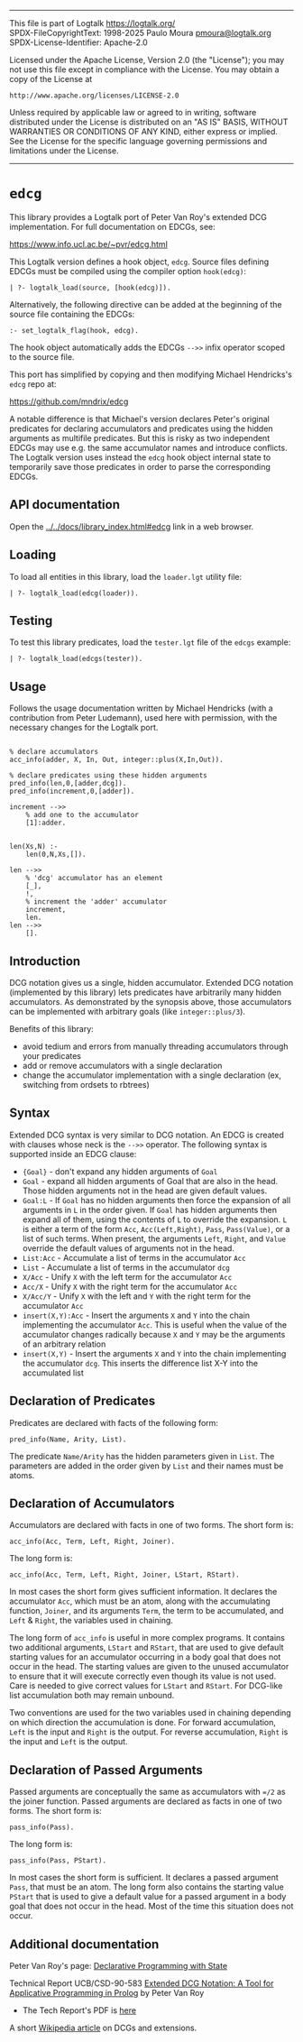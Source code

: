 ________________________________________________________________________

This file is part of Logtalk <https://logtalk.org/>  
SPDX-FileCopyrightText: 1998-2025 Paulo Moura <pmoura@logtalk.org>  
SPDX-License-Identifier: Apache-2.0

Licensed under the Apache License, Version 2.0 (the "License");
you may not use this file except in compliance with the License.
You may obtain a copy of the License at

    http://www.apache.org/licenses/LICENSE-2.0

Unless required by applicable law or agreed to in writing, software
distributed under the License is distributed on an "AS IS" BASIS,
WITHOUT WARRANTIES OR CONDITIONS OF ANY KIND, either express or implied.
See the License for the specific language governing permissions and
limitations under the License.
________________________________________________________________________


`edcg`
======

This library provides a Logtalk port of Peter Van Roy's extended DCG
implementation. For full documentation on EDCGs, see:

https://www.info.ucl.ac.be/~pvr/edcg.html

This Logtalk version defines a hook object, `edcg`. Source files defining
EDCGs must be compiled using the compiler option `hook(edcg)`:

	| ?- logtalk_load(source, [hook(edcg)]).

Alternatively, the following directive can be added at the beginning of the
source file containing the EDCGs:

	:- set_logtalk_flag(hook, edcg).

The hook object automatically adds the EDCGs `-->>` infix operator scoped
to the source file.

This port has simplified by copying and then modifying Michael Hendricks's
`edcg` repo at:

https://github.com/mndrix/edcg

A notable difference is that Michael's version declares Peter's original
predicates for declaring accumulators and predicates using the hidden
arguments as multifile predicates. But this is risky as two independent
EDCGs may use e.g. the same accumulator names and introduce conflicts.
The Logtalk version uses instead the `edcg` hook object internal state
to temporarily save those predicates in order to parse the corresponding
EDCGs.


API documentation
-----------------

Open the [../../docs/library_index.html#edcg](../../docs/library_index.html#edcg)
link in a web browser.


Loading
-------

To load all entities in this library, load the `loader.lgt` utility file:

	| ?- logtalk_load(edcg(loader)).


Testing
-------

To test this library predicates, load the `tester.lgt` file of the `edcgs`
example:

	| ?- logtalk_load(edcgs(tester)).


Usage
-----

Follows the usage documentation written by Michael Hendricks (with a
contribution from Peter Ludemann), used here with permission, with the
necessary changes for the Logtalk port.

```logtalk

% declare accumulators
acc_info(adder, X, In, Out, integer::plus(X,In,Out)).

% declare predicates using these hidden arguments
pred_info(len,0,[adder,dcg]).
pred_info(increment,0,[adder]).

increment -->>
    % add one to the accumulator
    [1]:adder.


len(Xs,N) :-
    len(0,N,Xs,[]).

len -->>
    % 'dcg' accumulator has an element
    [_],
    !,
	% increment the 'adder' accumulator
    increment,
    len.
len -->>
    [].
```

Introduction
------------

DCG notation gives us a single, hidden accumulator.  Extended DCG notation (implemented by this library) lets predicates have arbitrarily many hidden accumulators. As demonstrated by the synopsis above, those accumulators can be implemented with arbitrary goals (like `integer::plus/3`).

Benefits of this library:

  * avoid tedium and errors from manually threading accumulators through your predicates
  * add or remove accumulators with a single declaration
  * change the accumulator implementation with a single declaration (ex, switching from ordsets to rbtrees)

Syntax
------

Extended DCG syntax is very similar to DCG notation.  An EDCG is created with clauses whose neck is the `-->>` operator.  The following syntax is supported inside an EDCG clause:

  * `{Goal}` - don't expand any hidden arguments of `Goal`
  * `Goal` - expand all hidden arguments of Goal that are also in the head. Those hidden arguments not in the head are given default values.
  * `Goal:L` - If `Goal` has no hidden arguments then force the expansion of all arguments in `L` in the order given. If `Goal` has hidden arguments then expand all of them, using the contents of `L` to override the expansion. `L` is either a term of the form `Acc`, `Acc(Left,Right)`, `Pass`, `Pass(Value)`, or a list of such terms. When present, the arguments `Left`, `Right`, and `Value` override the default values of arguments not in the head.
  * `List:Acc` - Accumulate a list of terms in the accumulator `Acc`
  * `List` - Accumulate a list of terms in the accumulator `dcg`
  * `X/Acc` - Unify `X` with the left term for the accumulator `Acc`
  * `Acc/X` - Unify `X` with the right term for the accumulator `Acc`
  * `X/Acc/Y` - Unify `X` with the left and `Y` with the right term for the accumulator `Acc`
  * `insert(X,Y):Acc` - Insert the arguments `X` and `Y` into the chain implementing the accumulator `Acc`. This is useful when the value of the accumulator changes radically because `X` and `Y` may be the arguments of an arbitrary relation
  * `insert(X,Y)` - Insert the arguments `X` and `Y` into the chain implementing the accumulator `dcg`. This inserts the difference list X-Y into the accumulated list

Declaration of Predicates
-------------------------

Predicates are declared with facts of the following form:

```logtalk
pred_info(Name, Arity, List).
```

The predicate `Name/Arity` has the hidden parameters given in `List`. The parameters are added in the order given by `List` and their names must be atoms.

Declaration of Accumulators
---------------------------

Accumulators are declared with facts in one of two forms. The short form is:

```logtalk
acc_info(Acc, Term, Left, Right, Joiner).
```

The long form is:

```logtalk
acc_info(Acc, Term, Left, Right, Joiner, LStart, RStart).
```

In most cases the short form gives sufficient information. It declares the accumulator `Acc`, which must be an atom, along with the accumulating function, `Joiner`, and its arguments `Term`, the term to be accumulated, and `Left` & `Right`, the variables used in chaining.

The long form of `acc_info` is useful in more complex programs. It contains two additional arguments, `LStart` and `RStart`, that are used to give default starting values for an accumulator occurring in a body goal that does not occur in the head. The starting values are given to the unused accumulator to ensure that it will execute correctly even though its value is not used. Care is needed to give correct values for `LStart` and `RStart`. For DCG-like list accumulation both may remain unbound.

Two conventions are used for the two variables used in chaining depending on which direction the accumulation is done. For forward accumulation, `Left` is the input and `Right` is the output. For reverse accumulation, `Right` is the input and `Left` is the output.

Declaration of Passed Arguments
-------------------------------

Passed arguments are conceptually the same as accumulators with `=/2` as the joiner function.  Passed arguments are declared as facts in one of two forms. The short form is:

```logtalk
pass_info(Pass).
```

The long form is:

```logtalk
pass_info(Pass, PStart).
```

In most cases the short form is sufficient. It declares a passed argument `Pass`, that must be an atom. The long form also contains the starting value `PStart` that is used to give a default value for a passed argument in a body goal that does not occur in the head. Most of the time this situation does not occur.

Additional documentation
------------------------

Peter Van Roy's page: [Declarative Programming with State](https://www.info.ucl.ac.be/~pvr/edcg.html)

Technical Report UCB/CSD-90-583 [Extended DCG Notation: A Tool for Applicative Programming in Prolog](https://www2.eecs.berkeley.edu/Pubs/TechRpts/1990/5471.html) by Peter Van Roy

  * The Tech Report's PDF is [here](https://www2.eecs.berkeley.edu/Pubs/TechRpts/1990/CSD-90-583.pdf)

A short [Wikipedia article](https://en.wikipedia.org/wiki/Definite_clause_grammar#Extensions) on DCGs and extensions.

